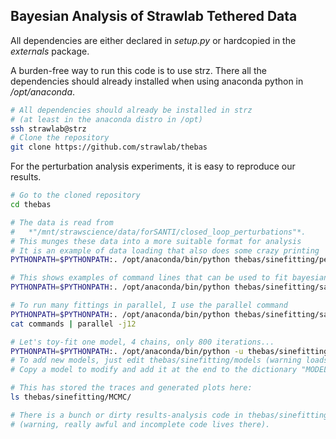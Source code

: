 Bayesian Analysis of Strawlab Tethered Data
-------------------------------------------

All dependencies are either declared in *setup.py* or hardcopied in the *externals* package.
 
A burden-free way to run this code is to use strz.
There all the dependencies should already installed when using anaconda python in */opt/anaconda*.

```sh
# All dependencies should already be installed in strz 
# (at least in the anaconda distro in /opt)
ssh strawlab@strz
# Clone the repository
git clone https://github.com/strawlab/thebas
```

For the perturbation analysis experiments, it is easy to reproduce our results.
 
```sh
# Go to the cloned repository
cd thebas

# The data is read from 
#   *"/mnt/strawscience/data/forSANTI/closed_loop_perturbations"*.
# This munges these data into a more suitable format for analysis 
# It is an example of data loading that also does some crazy printing
PYTHONPATH=$PYTHONPATH:. /opt/anaconda/bin/python thebas/sinefitting/perturbation_experiment.py

# This shows examples of command lines that can be used to fit bayesian models...
PYTHONPATH=$PYTHONPATH:. /opt/anaconda/bin/python thebas/sinefitting/samplers.py cl

# To run many fittings in parallel, I use the parallel command
PYTHONPATH=$PYTHONPATH:. /opt/anaconda/bin/python thebas/sinefitting/samplers.py cl &>commands
cat commands | parallel -j12

# Let's toy-fit one model, 4 chains, only 800 iterations...
PYTHONPATH=$PYTHONPATH:. /opt/anaconda/bin/python -u thebas/sinefitting/samplers.py sample --freq 40 --genotype-id VT37804_TNTE --mol-id gpa3nomap --iters 800 --burn 400 &>~/gpa3nomap__VT37804_TNTE__40.log
# To add new models, just edit thebas/sinefitting/models (warning loads of copy and paste there!)
# Copy a model to modify and add it at the end to the dictionary "MODEL_FACTORIES"

# This has stored the traces and generated plots here:
ls thebas/sinefitting/MCMC/

# There is a bunch or dirty results-analysis code in thebas/sinefitting/reports 
# (warning, really awful and incomplete code lives there).
```